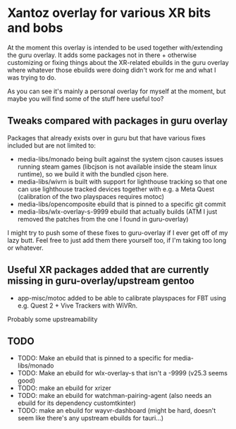 # Xantoz overlay for various XR bits and bobs

At the moment this overlay is intended to be used together
with/extending the guru overlay. It adds some packages not in there +
otherwise customizing or fixing things about the XR-related ebuilds in
the guru overlay where whatever those ebuilds were doing didn't work for
me and what I was trying to do.

As you can see it's mainly a personal overlay for myself at the moment,
but maybe you will find some of the stuff here useful too?

## Tweaks compared with packages in guru overlay

Packages that already exists over in guru but that have various fixes included but are not limited to:
 * media-libs/monado being built against the system cjson causes issues
   running steam games (libcjson is not available inside the steam linux
   runtime), so we build it with the bundled cjson here.
 * media-libs/wivrn is built with support for lighthouse tracking so that
   one can use lighthouse tracked devices together with e.g. a Meta
   Quest (calibration of the two playspaces requires motoc)
 * media-libs/opencomposite ebuild that is pinned to a specific git commit
 * media-libs/wlx-overlay-s-9999 ebuild that actually builds (ATM I just removed the patches from the one I found in guru-overlay)

I might try to push some of these fixes to guru-overlay if I ever get
off of my lazy butt. Feel free to just add them there yourself too, if
I'm taking too long or whatever.

## Useful XR packages added that are currently missing in guru-overlay/upstream gentoo

 * app-misc/motoc added to be able to calibrate playspaces for FBT using
   e.g. Quest 2 + Vive Trackers with WiVRn.

Probably some upstreamability

## TODO

* TODO: Make an ebuild that is pinned to a specific for media-libs/monado
* TODO: Make an ebuild for wlx-overlay-s that isn't a -9999 (v25.3 seems good)
* TODO: make an ebuild for xrizer
* TODO: make an ebuild for watchman-pairing-agent (also needs an ebuild for its dependency customtkinter)
* TODO: make an ebuild for wayvr-dashboard (might be hard, doesn't seem like there's any upstream ebuilds for tauri...)
